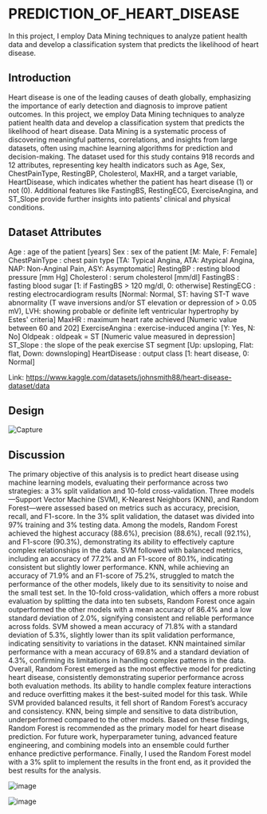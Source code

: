 # PREDICTION_OF_HEART_DISEASE
In this project, I employ Data Mining techniques to analyze patient health data and develop a classification system that predicts the likelihood of heart disease.

## Introduction

Heart disease is one of the leading causes of death globally, emphasizing the importance of early detection and diagnosis to improve patient outcomes. In this project, we employ Data Mining techniques to analyze patient health data and develop a classification system that predicts the likelihood of heart disease. Data Mining is a systematic process of discovering meaningful patterns, correlations, and insights from large datasets, often using machine learning algorithms for prediction and decision-making.
The dataset used for this study contains 918 records and 12 attributes, representing key health indicators such as Age, Sex, ChestPainType, RestingBP, Cholesterol, MaxHR, and a target variable, HeartDisease, which indicates whether the patient has heart disease (1) or not (0). Additional features like FastingBS, RestingECG, ExerciseAngina, and ST_Slope provide further insights into patients' clinical and physical conditions.

## Dataset Attributes
  Age : age of the patient [years]
  Sex : sex of the patient [M: Male, F: Female]
  ChestPainType : chest pain type [TA: Typical Angina, ATA: Atypical Angina, NAP: Non-Anginal Pain, ASY: Asymptomatic]
  RestingBP : resting blood pressure [mm Hg]
  Cholesterol : serum cholesterol [mm/dl]
  FastingBS : fasting blood sugar [1: if FastingBS > 120 mg/dl, 0: otherwise]
  RestingECG : resting electrocardiogram results [Normal: Normal, ST: having ST-T wave abnormality (T wave inversions and/or ST elevation or depression of > 0.05 mV), LVH: showing probable or definite left ventricular hypertrophy by Estes' criteria]
  MaxHR : maximum heart rate achieved [Numeric value between 60 and 202]
  ExerciseAngina : exercise-induced angina [Y: Yes, N: No]
  Oldpeak : oldpeak = ST [Numeric value measured in depression]
  ST_Slope : the slope of the peak exercise ST segment [Up: upsloping, Flat: flat, Down: downsloping]
  HeartDisease : output class [1: heart disease, 0: Normal]

Link: https://www.kaggle.com/datasets/johnsmith88/heart-disease-dataset/data

## Design
![Capture](https://github.com/user-attachments/assets/e08d9729-9347-4c4e-9c02-d925e6b27742)

## Discussion

The primary objective of this analysis is to predict heart disease using machine learning models, evaluating their performance across two strategies: a 3% split validation and 10-fold cross-validation. Three models—Support Vector Machine (SVM), K-Nearest Neighbors (KNN), and Random Forest—were assessed based on metrics such as accuracy, precision, recall, and F1-score.
In the 3% split validation, the dataset was divided into 97% training and 3% testing data. Among the models, Random Forest achieved the highest accuracy (88.6%), precision (88.6%), recall (92.1%), and F1-score (90.3%), demonstrating its ability to effectively capture complex relationships in the data. SVM followed with balanced metrics, including an accuracy of 77.2% and an F1-score of 80.1%, indicating consistent but slightly lower performance. KNN, while achieving an accuracy of 71.9% and an F1-score of 75.2%, struggled to match the performance of the other models, likely due to its sensitivity to noise and the small test set.
In the 10-fold cross-validation, which offers a more robust evaluation by splitting the data into ten subsets, Random Forest once again outperformed the other models with a mean accuracy of 86.4% and a low standard deviation of 2.0%, signifying consistent and reliable performance across folds. SVM showed a mean accuracy of 71.8% with a standard deviation of 5.3%, slightly lower than its split validation performance, indicating sensitivity to variations in the dataset. KNN maintained similar performance with a mean accuracy of 69.8% and a standard deviation of 4.3%, confirming its limitations in handling complex patterns in the data.
Overall, Random Forest emerged as the most effective model for predicting heart disease, consistently demonstrating superior performance across both evaluation methods. Its ability to handle complex feature interactions and reduce overfitting makes it the best-suited model for this task.
While SVM provided balanced results, it fell short of Random Forest’s accuracy and consistency. KNN, being simple and sensitive to data distribution, underperformed compared to the other models. Based on these findings, Random Forest is recommended as the primary model for heart disease prediction. For future work, hyperparameter tuning, advanced feature engineering, and combining models into an ensemble could further enhance predictive performance.
Finally, I used the Random Forest model with a 3% split to implement the results in the front end, as it provided the best results for the analysis.


![image](https://github.com/user-attachments/assets/a0e71a99-9a05-492e-bdd7-0b5d0d7ec6df)

![image](https://github.com/user-attachments/assets/fce9d98b-8d06-4b28-8d50-e4f6784904ef)

